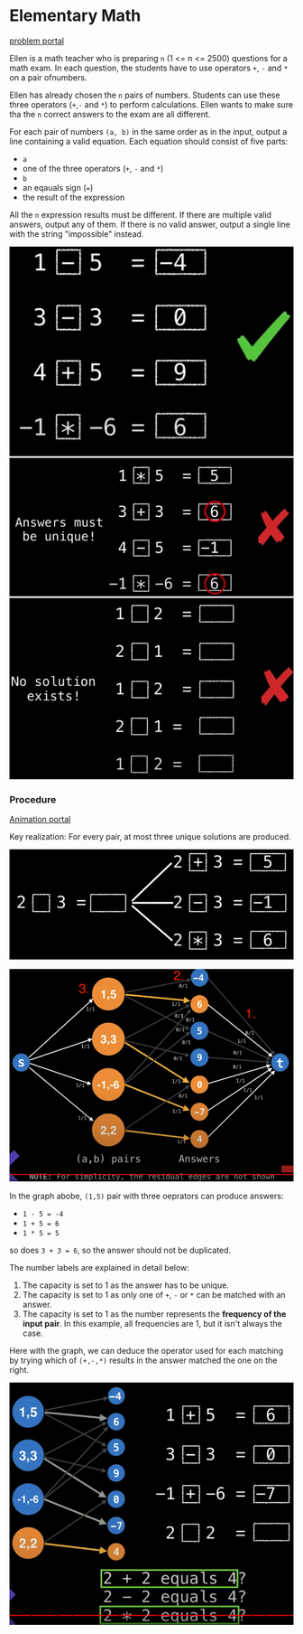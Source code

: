 # Elementary Math

[problem portal](https://open.kattis.com/problems/elementarymath)

Ellen is a math teacher who is preparing `n` (1 <= n <= 2500) questions for a math exam. In each question, the students have to use operators `+`, `-` and `*` on a pair ofnumbers.

Ellen has already chosen the `n` pairs of numbers. Students can use these three operators (`+`,`-` and `*`) to perform calculations. Ellen wants to make sure tha the `n` correct answers to the exam are all different.

For each pair of numbers `(a, b)` in the same order as in the input, output a line containing a valid equation. Each equation should consist of five parts:

- `a`
- one of the three operators (`+`, `-` and `*`)
- `b`
- an eqauals sign (`=`)
- the result of the expression

All the `n` expression results must be different. If there are multiple valid answers, output any of them. If there is no valid answer, output a single line with the string "impossible" instead.

![example-1](example-1.png)
![example-2](example-2.png)
![example-3](example-3.png)

### Procedure

[Animation portal](https://youtu.be/09_LlHjoEiY?t=21112)

Key realization: For every pair, at most three unique solutions are produced.

![key](key.png)

![algo](algo.png)

In the graph abobe, `(1,5)` pair with three oeprators can produce answers:

- `1 - 5 = -4`
- `1 + 5 = 6`
- `1 * 5 = 5`

so does `3 + 3 = 6`, so the answer should not be duplicated.

The number labels are explained in detail below:

1. The capacity is set to 1 as the answer has to be unique.
2. The capacity is set to 1 as only one of `+`, `-` or `*` can be matched with an answer.
3. The capacity is set to 1 as the number represents the **frequency of the input pair**. In this example, all frequencies are 1, but it isn't always the case.

Here with the graph, we can deduce the operator used for each matching by trying which of `(+,-,*)` results in the answer matched the one on the right.

![deduce](deduce.png)
